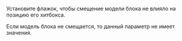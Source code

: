 Установите флажок, чтобы смещение модели блока не влияло на позицию его хитбокса.

Если модель блока не смещается, то данный параметр не имеет значения.